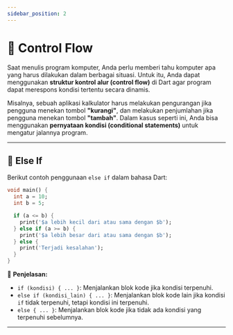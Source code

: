 ```yaml
---
sidebar_position: 2
---
```


# 🚀 Control Flow

Saat menulis program komputer, Anda perlu memberi tahu komputer apa yang harus dilakukan dalam berbagai situasi. Untuk itu, Anda dapat menggunakan **struktur kontrol alur (control flow)** di Dart agar program dapat merespons kondisi tertentu secara dinamis.

Misalnya, sebuah aplikasi kalkulator harus melakukan pengurangan jika pengguna menekan tombol **"kurangi"**, dan melakukan penjumlahan jika pengguna menekan tombol **"tambah"**. Dalam kasus seperti ini, Anda bisa menggunakan **pernyataan kondisi (conditional statements)** untuk mengatur jalannya program.

---

## 🔀 Else If

Berikut contoh penggunaan `else if` dalam bahasa Dart:

```dart
void main() {
  int a = 10;
  int b = 5;

  if (a <= b) {
    print('$a lebih kecil dari atau sama dengan $b');
  } else if (a >= b) {
    print('$a lebih besar dari atau sama dengan $b');
  } else {
    print('Terjadi kesalahan');
  }
}
````

📘 **Penjelasan:**

* `if (kondisi) { ... }`: Menjalankan blok kode jika kondisi terpenuhi.
* `else if (kondisi_lain) { ... }`: Menjalankan blok kode lain jika kondisi `if` tidak terpenuhi, tetapi kondisi ini terpenuhi.
* `else { ... }`: Menjalankan blok kode jika tidak ada kondisi yang terpenuhi sebelumnya.

---